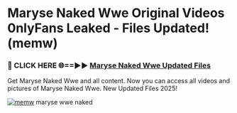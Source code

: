 # Maryse Naked Wwe Original Videos 0nlyFans Leaked - Files Updated! (memw)

<h3>🔴 CLICK HERE 🌐==►► <a href="https://tinyurl.com/up5wt9bj" rel="nofollow">Maryse Naked Wwe Updated Files</a></h3>

Get Maryse Naked Wwe and all content. Now you can access all videos and pictures of Maryse Naked Wwe. New Updated Files 2025!

[![memw](https://i.imgur.com/ABiUzMV.gif)](https://tinyurl.com/up5wt9bj)
maryse wwe naked